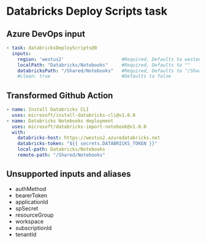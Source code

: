 # Databricks Deploy Scripts task

## Azure DevOps input

```yaml
- task: databricksDeployScripts@0
  inputs:
    region: 'westus2'                     #Required, Defaults to westeurope
    localPath: "Databricks/Notebooks"     #Required, Defaults to ""
    databricksPath: "/Shared/Notebooks"   #Required, Defaults to "/Shared
    #clean: true                          #Defaults to false
```

## Transformed Github Action

```yaml
- name: Install Databricks CLI
  uses: microsoft/install-databricks-cli@v1.0.0
- name: Databricks Notebooks deployment
  uses: microsoft/databricks-import-notebook@v1.0.0
  with:
    databricks-host: https://westus2.azuredatabricks.net
    databricks-token: "${{ secrets.DATABRICKS_TOKEN }}"
    local-path: Databricks/Notebooks
    remote-path: "/Shared/Notebooks"
```

## Unsupported inputs and aliases
- authMethod
- bearerToken
- applicationId
- spSecret
- resourceGroup
- workspace
- subscriptionId
- tenantId